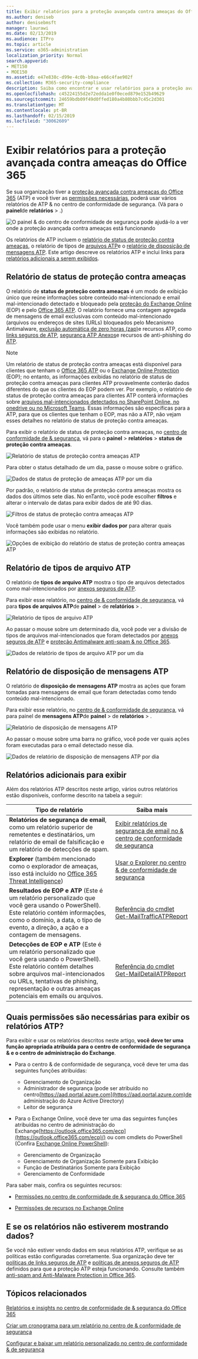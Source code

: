 ```yaml
---
title: Exibir relatórios para a proteção avançada contra ameaças do Office 365
ms.author: deniseb
author: denisebmsft
manager: laurawi
ms.date: 02/13/2019
ms.audience: ITPro
ms.topic: article
ms.service: o365-administration
localization_priority: Normal
search.appverid:
- MET150
- MOE150
ms.assetid: e47e838c-d99e-4c0b-b9aa-e66c4fae902f
ms.collection: M365-security-compliance
description: Saiba como encontrar e usar relatórios para a proteção avançada contra ameaças do Office 365 no &amp; centro de conformidade de segurança.
ms.openlocfilehash: c45224155d2e72edda1e0f0eced879e152b49629
ms.sourcegitcommit: 24659bdb09f49d0ffed180a4b80bbb7c45c2d301
ms.translationtype: MT
ms.contentlocale: pt-BR
ms.lasthandoff: 02/15/2019
ms.locfileid: "30062609"
---
```

# <a name="view-reports-for-office-365-advanced-threat-protection"></a>Exibir relatórios para a proteção avançada contra ameaças do Office 365

Se sua organização tiver a [proteção avançada contra ameaças do Office 365](office-365-atp.md) (ATP) e você tiver as [permissões necessárias](#what-permissions-are-needed-to-view-these-reports), poderá usar vários relatórios de ATP &amp; no centro de conformidade de segurança. (Vá para o **painel**de **relatórios** \> .)
  
![O painel &amp; do centro de conformidade de segurança pode ajudá-lo a ver onde a proteção avançada contra ameaças está funcionando](media/6b213d34-adbb-44af-8549-be9a7e2db087.png)
  
Os relatórios de ATP incluem o [relatório de status de proteção contra ameaças](#threat-protection-status-report), o relatório de tipos de [arquivos ATP](#atp-file-types-report)e o [relatório de disposição de mensagens ATP](#atp-message-disposition-report). Este artigo descreve os relatórios ATP e inclui links para [relatórios adicionais a serem exibidos](#additional-reports-to-view).
  
## <a name="threat-protection-status-report"></a>Relatório de status de proteção contra ameaças

O relatório de **status de proteção contra ameaças** é um modo de exibição único que reúne informações sobre conteúdo mal-intencionado e email mal-intencionado detectado e bloqueado pela [proteção do Exchange Online](eop/exchange-online-protection-overview.md) (EOP) e pelo [Office 365 ATP](office-365-atp.md). O relatório fornece uma contagem agregada de mensagens de email exclusivas com conteúdo mal-intencionado (arquivos ou endereços de sites (URLs) bloqueados pelo Mecanismo Antimalware, [exclusão automática de zero horas (zap)](zero-hour-auto-purge.md)e recursos ATP, como [links seguros de ATP](atp-safe-links.md), [segurança ATP Anexos](atp-safe-attachments.md)e recursos de anti-phishing do [ATP](atp-anti-phishing.md).

> [!NOTE]
> Um relatório de status de proteção contra ameaças está disponível para clientes que tenham o [Office 365 ATP](office-365-atp.md) ou o [Exchange Online Protection](eop/exchange-online-protection-eop.md) (EOP); no entanto, as informações exibidas no relatório de status de proteção contra ameaças para clientes ATP provavelmente conterão dados diferentes do que os clientes do EOP podem ver. Por exemplo, o relatório de status de proteção contra ameaças para clientes ATP conterá informações sobre [arquivos mal-intencionados detectados no SharePoint Online, no onedrive ou no Microsoft Teams](atp-for-spo-odb-and-teams.md). Essas informações são específicas para a ATP, para que os clientes que tenham o EOP, mas não a ATP, não vejam esses detalhes no relatório de status de proteção contra ameaças.
  
Para exibir o relatório de status de proteção contra ameaças, no [centro de conformidade de &amp; segurança](https://protection.office.com), vá para o **painel** \> **relatórios** \> **status de proteção contra ameaças**.
  
![Relatório de status de proteção contra ameaças ATP](media/6bdd41eb-62e0-423b-9fd4-d1d5baf0cbd5.png)
  
Para obter o status detalhado de um dia, passe o mouse sobre o gráfico.
  
![Dados de status de proteção de ameaças ATP por um dia](media/d5c2c6ad-c002-4985-a032-c866e46fdea8.png)
  
Por padrão, o relatório de status de proteção contra ameaças mostra os dados dos últimos sete dias. No enTanto, você pode escolher **filtros** e alterar o intervalo de datas para exibir dados de até 90 dias. 
  
![Filtros de status de proteção contra ameaças ATP](media/4f703369-642b-402b-9758-b9c828283410.png)
  
Você também pode usar o menu **exibir dados por** para alterar quais informações são exibidas no relatório. 
  
![Opções de exibição do relatório de status de proteção contra ameaças ATP](media/4959bf8c-d192-4542-b00b-184e101e7513.png)
  
## <a name="atp-file-types-report"></a>Relatório de tipos de arquivo ATP

O relatório de **tipos de arquivo ATP** mostra o tipo de arquivos detectados como mal-intencionados por [anexos seguros de ATP](atp-safe-attachments.md).
  
Para exibir esse relatório, no [centro de &amp; conformidade de segurança](https://protection.office.com), vá para **tipos de arquivos ATP**de **painel** \> de **relatórios** \> .
  
![Relatório de tipos de arquivo ATP](media/6e3f5d33-79aa-4b2d-938c-6ef135d9e54c.png)
  
Ao passar o mouse sobre um determinado dia, você pode ver a divisão de tipos de arquivos mal-intencionados que foram detectados por [anexos seguros de ATP](atp-safe-attachments.md) e [proteção Antimalware anti-spam &amp; no Office 365](anti-spam-and-anti-malware-protection.md).
  
![Dados de relatório de tipos de arquivo ATP por um dia](media/10d18428-699a-41d2-a73e-be3a8214ada1.png)
  
## <a name="atp-message-disposition-report"></a>Relatório de disposição de mensagens ATP

O relatório de **disposição de mensagens ATP** mostra as ações que foram tomadas para mensagens de email que foram detectadas como tendo conteúdo mal-intencionado. 
  
Para exibir esse relatório, no [centro de &amp; conformidade de segurança](https://protection.office.com), vá para painel de **mensagens ATP**de **painel** \> de **relatórios** \> .
  
![Relatório de disposição de mensagens ATP](media/b0ff65c4-53d3-496d-bafa-8937a5eb69e5.png)
  
Ao passar o mouse sobre uma barra no gráfico, você pode ver quais ações foram executadas para o email detectado nesse dia.
  
![Dados de relatório de disposição de mensagens ATP por dia](media/68d2beb8-4b30-48c4-8ba6-5e8ab88ae456.png)
  
## <a name="additional-reports-to-view"></a>Relatórios adicionais para exibir

Além dos relatórios ATP descritos neste artigo, vários outros relatórios estão disponíveis, conforme descrito na tabela a seguir:

|Tipo de relatório  |Saiba mais  |
|---------|---------|
|**Relatórios de segurança de email**, como um relatório superior de remetentes e destinatários, um relatório de email de falsificação e um relatório de detecções de spam. | [Exibir relatórios de segurança de email no &amp; centro de conformidade de segurança](view-email-security-reports.md)        |
|**Explorer** (também mencionado como o explorador de ameaças, isso está incluído no [Office 365 Threat Intelligence](office-365-ti.md))     | [Usar o Explorer no centro &amp; de conformidade de segurança](use-explorer-in-security-and-compliance.md)        |
|**Resultados de EOP e ATP** (Este é um relatório personalizado que você gera usando o PowerShell). Este relatório contém informações, como o domínio, a data, o tipo de evento, a direção, a ação e a contagem de mensagens.  | [Referência do cmdlet Get-MailTrafficATPReport](https://docs.microsoft.com/powershell/module/exchange/advanced-threat-protection/get-mailtrafficatpreport?view=exchange-ps) |
|**Detecções de EOP e ATP** (Este é um relatório personalizado que você gera usando o PowerShell). Este relatório contém detalhes sobre arquivos mal-intencionados ou URLs, tentativas de phishing, representação e outras ameaças potenciais em emails ou arquivos.   | [Referência do cmdlet Get-MailDetailATPReport](https://docs.microsoft.com/powershell/module/exchange/advanced-threat-protection/get-maildetailatpreport?view=exchange-ps)        |

  
## <a name="what-permissions-are-needed-to-view-the-atp-reports"></a>Quais permissões são necessárias para exibir os relatórios ATP?

Para exibir e usar os relatórios descritos neste artigo, **você deve ter uma função apropriada atribuída para o centro de conformidade de segurança &amp; e o centro de administração do Exchange**.

- Para o centro &amp; de conformidade de segurança, você deve ter uma das seguintes funções atribuídas:
    - Gerenciamento de Organização
    - Administrador de segurança (pode ser atribuído no centro[https://aad.portal.azure.com](https://aad.portal.azure.com)de administração do Azure Active Directory)
    - Leitor de segurança

- Para o Exchange Online, você deve ter uma das seguintes funções atribuídas no centro de administração do Exchange[https://outlook.office365.com/ecp](https://outlook.office365.com/ecp)() ou com cmdlets do PowerShell (Confira [Exchange Online PowerShell](https://docs.microsoft.com/powershell/exchange/exchange-online/exchange-online-powershell?view=exchange-ps)):
    - Gerenciamento de Organização
    - Gerenciamento de Organização Somente para Exibição
    - Função de Destinatários Somente para Exibição
    - Gerenciamento de Conformidade

Para saber mais, confira os seguintes recursos:

- [Permissões no centro de conformidade de &amp; segurança do Office 365](permissions-in-the-security-and-compliance-center.md)

- [Permissões de recursos no Exchange Online](https://docs.microsoft.com/exchange/permissions-exo/feature-permissions)
   
## <a name="what-if-the-reports-arent-showing-data"></a>E se os relatórios não estiverem mostrando dados?

Se você não estiver vendo dados em seus relatórios ATP, verifique se as políticas estão configuradas corretamente. Sua organização deve ter [políticas de links seguros de ATP](set-up-atp-safe-links-policies.md) e [políticas de anexos seguros de ATP](set-up-atp-safe-attachments-policies.md) definidos para que a proteção ATP esteja funcionando. Consulte também [anti-spam and Anti-Malware Protection in Office 365](anti-spam-and-anti-malware-protection.md).
  
## <a name="related-topics"></a>Tópicos relacionados

[Relatórios e insights no centro de conformidade de &amp; segurança do Office 365](reports-and-insights-in-security-and-compliance.md)
  
[Criar um cronograma para um relatório no centro de &amp; conformidade de segurança](create-a-schedule-for-a-report.md)
  
[Configurar e baixar um relatório personalizado no centro de conformidade &amp; de segurança](set-up-and-download-a-custom-report.md)
  

